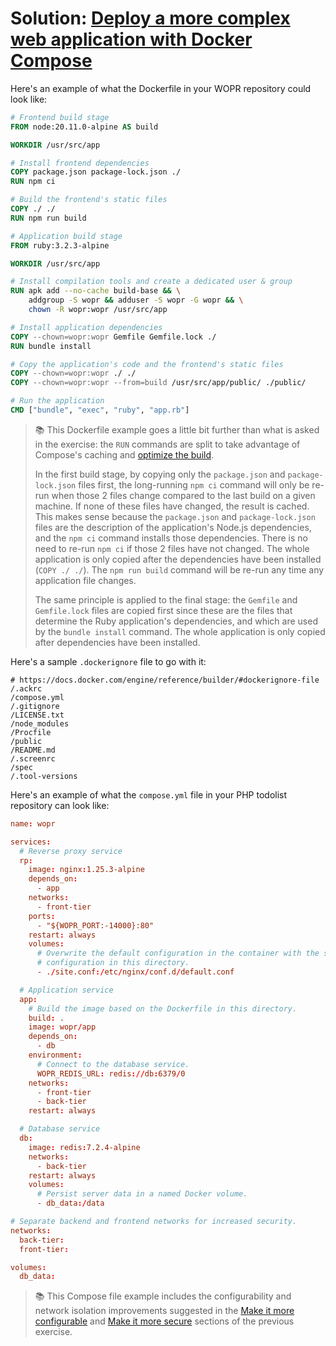 # Solution: [Deploy a more complex web application with Docker Compose](./docker-compose-wopr.md)

Here's an example of what the Dockerfile in your WOPR repository could look
like:

```Dockerfile
# Frontend build stage
FROM node:20.11.0-alpine AS build

WORKDIR /usr/src/app

# Install frontend dependencies
COPY package.json package-lock.json ./
RUN npm ci

# Build the frontend's static files
COPY ./ ./
RUN npm run build

# Application build stage
FROM ruby:3.2.3-alpine

WORKDIR /usr/src/app

# Install compilation tools and create a dedicated user & group
RUN apk add --no-cache build-base && \
    addgroup -S wopr && adduser -S wopr -G wopr && \
    chown -R wopr:wopr /usr/src/app

# Install application dependencies
COPY --chown=wopr:wopr Gemfile Gemfile.lock ./
RUN bundle install

# Copy the application's code and the frontend's static files
COPY --chown=wopr:wopr ./ ./
COPY --chown=wopr:wopr --from=build /usr/src/app/public/ ./public/

# Run the application
CMD ["bundle", "exec", "ruby", "app.rb"]
```

> :books: This Dockerfile example goes a little bit further than what is asked
> in the exercise: the `RUN` commands are split to take advantage of Compose's
> caching and [optimize the build][compose-build-optimization].
>
> In the first build stage, by copying only the `package.json` and
> `package-lock.json` files first, the long-running `npm ci` command will only
> be re-run when those 2 files change compared to the last build on a given
> machine. If none of these files have changed, the result is cached. This makes
> sense because the `package.json` and `package-lock.json` files are the
> description of the application's Node.js dependencies, and the `npm ci`
> command installs those dependencies. There is no need to re-run `npm ci` if
> those 2 files have not changed. The whole application is only copied after the
> dependencies have been installed (`COPY ./ ./`). The `npm run build` command
> will be re-run any time any application file changes.
>
> The same principle is applied to the final stage: the `Gemfile` and
> `Gemfile.lock` files are copied first since these are the files that determine
> the Ruby application's dependencies, and which are used by the `bundle
> install` command. The whole application is only copied after dependencies have
> been installed.

Here's a sample `.dockerignore` file to go with it:

```
# https://docs.docker.com/engine/reference/builder/#dockerignore-file
/.ackrc
/compose.yml
/.gitignore
/LICENSE.txt
/node_modules
/Procfile
/public
/README.md
/.screenrc
/spec
/.tool-versions
```

Here's an example of what the `compose.yml` file in your PHP todolist repository
can look like:

```conf
name: wopr

services:
  # Reverse proxy service
  rp:
    image: nginx:1.25.3-alpine
    depends_on:
      - app
    networks:
      - front-tier
    ports:
      - "${WOPR_PORT:-14000}:80"
    restart: always
    volumes:
      # Overwrite the default configuration in the container with the site
      # configuration in this directory.
      - ./site.conf:/etc/nginx/conf.d/default.conf

  # Application service
  app:
    # Build the image based on the Dockerfile in this directory.
    build: .
    image: wopr/app
    depends_on:
      - db
    environment:
      # Connect to the database service.
      WOPR_REDIS_URL: redis://db:6379/0
    networks:
      - front-tier
      - back-tier
    restart: always

  # Database service
  db:
    image: redis:7.2.4-alpine
    networks:
      - back-tier
    restart: always
    volumes:
      # Persist server data in a named Docker volume.
      - db_data:/data

# Separate backend and frontend networks for increased security.
networks:
  back-tier:
  front-tier:

volumes:
  db_data:
```

> :books: This Compose file example includes the configurability and network
> isolation improvements suggested in the [Make it more
> configurable](./docker-compose-todolist.md#books-make-it-more-configurable)
> and [Make it more
> secure](./docker-compose-todolist.md#books-make-it-more-secure) sections of
> the previous exercise.



[compose-build-optimization]: https://docs.docker.com/build/cache/
